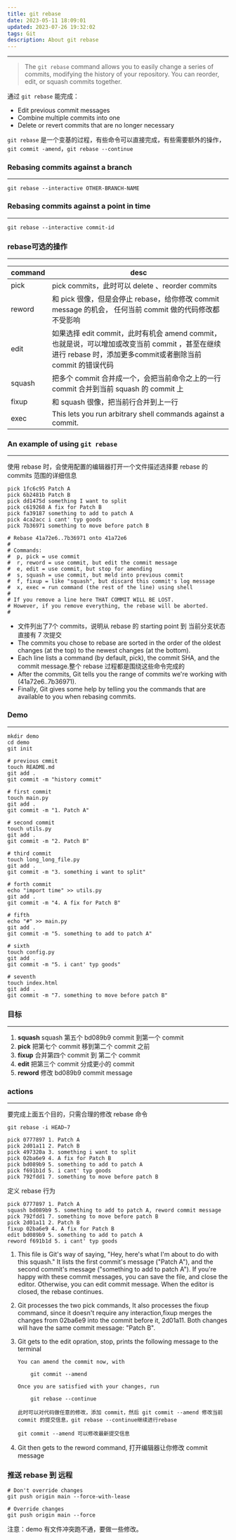 ```yaml
---
title: git rebase
date: 2023-05-11 18:09:01
updated: 2023-07-26 19:32:02
tags: Git
description: About git rebase
---
```


----
> The `git rebase` command allows you to easily change a series of commits, modifying the history of your repository. You can reorder, edit, or squash commits together.

通过 `git rebase` 能完成：

- Edit previous commit messages
- Combine multiple commits into one
- Delete or revert commits that are no longer necessary

`git rebase` 是一个变基的过程，有些命令可以直接完成，有些需要额外的操作，`git commit -amend`，`git rebase --continue`

### Rebasing commits against a branch

----
`git rebase --interactive OTHER-BRANCH-NAME`

### Rebasing commits against a point in time

----
`git rebase --interactive commit-id`

### rebase可选的操作

----

| command | desc                                                                                                      |
|---------|-----------------------------------------------------------------------------------------------------------|
| pick    | pick commits，此时可以 delete 、reorder commits                                                                  |
| reword  | 和 pick 很像，但是会停止 rebase，给你修改 commit message 的机会， 任何当前 commit 做的代码修改都不受影响                                   |
| edit    | 如果选择 edit commit，此时有机会 amend commit，也就是说，可以增加或改变当前 commit ，甚至在继续进行 rebase 时，添加更多commit或者删除当前 commit 的错误代码 |
| squash  | 把多个 commit 合并成一个，会把当前命令之上的一行 commit 合并到当前 squash 的 commit 上                                               |
| fixup   | 和 squash 很像，把当前行合并到上一行                                                                                    |
| exec    | This lets you run arbitrary shell commands against a commit.                                              |

### An example of using `git rebase`

----
使用 rebase 时，会使用配置的编辑器打开一个文件描述选择要 rebase 的 commits 范围的详细信息

```text
pick 1fc6c95 Patch A
pick 6b2481b Patch B
pick dd1475d something I want to split
pick c619268 A fix for Patch B
pick fa39187 something to add to patch A
pick 4ca2acc i cant' typ goods
pick 7b36971 something to move before patch B

# Rebase 41a72e6..7b36971 onto 41a72e6
#
# Commands:
#  p, pick = use commit
#  r, reword = use commit, but edit the commit message
#  e, edit = use commit, but stop for amending
#  s, squash = use commit, but meld into previous commit
#  f, fixup = like "squash", but discard this commit's log message
#  x, exec = run command (the rest of the line) using shell
#
# If you remove a line here THAT COMMIT WILL BE LOST.
# However, if you remove everything, the rebase will be aborted.
#
```

- 文件列出了7个 commits，说明从 rebase 的 starting point 到 当前分支状态直接有 7 次提交
- The commits you chose to rebase are sorted in the order of the oldest changes (at the top) to the newest changes (at the bottom).
- Each line lists a command (by default, pick), the commit SHA, and the commit message.整个 rebase 过程都是围绕这些命令完成的
- After the commits, Git tells you the range of commits we're working with (41a72e6..7b36971).
- Finally, Git gives some help by telling you the commands that are available to you when rebasing commits.

### Demo

----

```shell
mkdir demo
cd demo
git init

# previous cmmit
touch README.md
git add .
git commit -m "history commit"

# first commit
touch main.py
git add .
git commit -m "1. Patch A"

# second commit
touch utils.py
git add .
git commit -m "2. Patch B"

# third commit
touch long_long_file.py
git add .
git commit -m "3. something i want to split"

# forth commit
echo "import time" >> utils.py
git add .
git commit -m "4. A fix for Patch B"

# fifth
echo "#" >> main.py
git add .
git commit -m "5. something to add to patch A"

# sixth
touch config.py
git add .
git commit -m "5. i cant' typ goods"

# seventh
touch index.html
git add .
git commit -m "7. something to move before patch B"
```

### 目标

----

1. **squash** squash 第五个 bd089b9 commit 到第一个 commit
2. **pick** 把第七个 commit 移到第二个 commit 之前  
3. **fixup** 合并第四个 commit 到 第二个 commit
4. **edit** 把第三个 commit 分成更小的 commit
5. **reword** 修改 bd089b9 commit message

### actions

----
要完成上面五个目的，只需合理的修改 rebase 命令

```shell
git rebase -i HEAD~7

pick 0777897 1. Patch A
pick 2d01a11 2. Patch B
pick 497320a 3. something i want to split
pick 02ba6e9 4. A fix for Patch B
pick bd089b9 5. something to add to patch A
pick f691b1d 5. i cant' typ goods
pick 792fdd1 7. something to move before patch B
```

定义 rebase 行为

```shell
pick 0777897 1. Patch A
squash bd089b9 5. something to add to patch A, reword commit message
pick 792fdd1 7. something to move before patch B
pick 2d01a11 2. Patch B
fixup 02ba6e9 4. A fix for Patch B
edit bd089b9 5. something to add to patch A
reword f691b1d 5. i cant' typ goods
```

1. This file is Git's way of saying, "Hey, here's what I'm about to do with this squash." It lists the first commit's message ("Patch A"), and the second commit's message ("something to add to patch A"). If you're happy with these commit messages, you can save the file, and close the editor. Otherwise, you can edit commit message. When the editor is closed, the rebase continues.

2. Git processes the two pick commands, It also processes the fixup command, since it doesn't require any interaction,fixup merges the changes from 02ba6e9 into the commit before it, 2d01a11. Both changes will have the same commit message: "Patch B".
3. Git gets to the edit opration, stop, prints the following message to the terminal

    ```shell
   You can amend the commit now, with

        git commit --amend

    Once you are satisfied with your changes, run

        git rebase --continue
   
   此时可以对代码做任意的修改，添加 commit，然后 git commit --amend 修改当前 commit 的提交信息，git rebase --continue继续进行rebase
   
   git commit --amend 可以修改最新提交信息
   ```

4. Git then gets to the reword command, 打开编辑器让你修改 commit message

### 推送 rebase 到 远程

```shell
# Don't override changes
git push origin main --force-with-lease

# Override changes
git push origin main --force
```

注意：demo 有文件冲突跑不通，要做一些修改。

